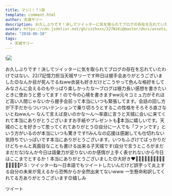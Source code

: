 ```yaml
---
title: マジ(！？)目
template: comment.html
author: 天城サリー
description: お久しぶりです！決してツイッターに気を取られてブログの存在を忘れていたわけではない、22/7記憶力担当天城サリーです昨日は握手会ありがとうございました😊なんか目が死んでるねww衣装も好きだけどこうやって色...
avatar: https://cdn.jsdelivr.net/gh/zzzhxxx/227WiKi@master/docs/assets/photo/avatar/sally.jpg
date: "2018-06-10"
tags:
  - 天城サリー
---
```


!![](https://cdn.jsdelivr.net/gh/227WiKi/227WiKi-image@master/blog-image/sally-2018-06-10_1.jpg)


お久しぶりです！決してツイッターに気を取られてブログの存在を忘れていたわけではない、22/7記憶力担当天城サリーです昨日は握手会ありがとうございました😊なんか目が死んでるねww衣装も好きだけどこうやって色んな格好をしてみなさんに会えるのもやっぱり楽しかったな〜ブログは極力長い感想を書きたいときに使おうと思ってます！ので今の心境を書きますww元々コミュ力がそれほど高い人間じゃないから握手会前って本当にいつも緊張してます。会話の回し方が下手だからついついテンションで乗り切ろうとするこの性格をそろそろ直さないとねwwん〜 なんて言えば良いのかな〜ん〜率直に言うと天城に会いに来てくれて本当にありがとうございますお手紙やプレゼントも🎁本当に嬉しいです。天城のことを好きって思ってくれてありがとう😊自分に一人でも「ファンです」という方がいるのが本当にいつも驚きです‼️みんなの応援は感謝しても仕切れない気持ちでいっぱいです本当にありがとうございます。いつもふざけてばっかりだけどちゃんと真面目なことも書ける出来る子天城です(自分で言うところがまだまだだな)なんか今日は語彙力が足りないのか感情が上手く表せれないから今日はここまでとするか！本当にありがとうございました😊大好き❤🥚🔪🥚🥚🥚🥚🥚🥚🥚🥚🥚🥚🥚🥚🥚P.S : ツイッターね〜日本語でもツイートしたいんだけど誤字って炎上する自分の未来が見えるから恐怖からか全然出来てないwww 一生懸命和訳してくれてる方ありがとうございます😊嬉しみ 


ツイート



